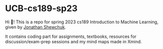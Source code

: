# UCB-cs189-sp23

Hi :wave:! This is a repo for spring 2023 cs189 Introduction to Machine Learning, given by [Jonathan Shewchuk](http://www.cs.berkeley.edu/~jrs). 

It contains coding part for assignments, textbooks, resources for discussion/exam-prep sessions and my mind maps made in Xmind.



